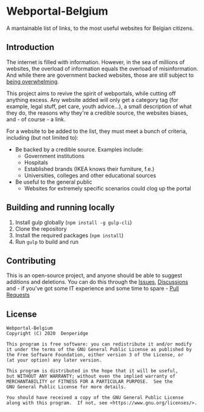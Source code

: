 # Webportal-Belgium

A mantainable list of links, to the most useful websites for Belgian citizens.

## Introduction
The internet is filled with information. However, in the sea of millions of websites, the overload of information equals the overload of misinformation. And while there are government backed websites, those are still subject to [being overwhelming](https://obamawhitehouse.archives.gov/blog/2011/06/13/toomanywebsitesgov). 

This project aims to revive the spirit of webportals, while cutting off anything excess. Any website added will only get a category tag (for example, legal stuff, pet care, youth advice...), a small description of what they do, the reasons why they're a credible source, the websites biases, and - of course - a link.

For a website to be added to the list, they must meet a bunch of criteria, including (but not limited to):

- Be backed by a credible source. Examples include:
  - Government institutions
  - Hospitals
  - Established brands (IKEA knows their furniture, f.e.)
  - Universities, colleges and other educational sources
- Be useful to the general public
  - Websites for extremely specific scenarios could clog up the portal

## Building and running locally
1. Install gulp globally (`npm install -g gulp-cli`)
2. Clone the repository
3. Install the required packages (`npm install`)
4. Run `gulp` to build and run

## Contributing
This is an open-source project, and anyone should be able to suggest additions and deletions. You can do this through the [Issues](issues), [Discussions](discussions) and - if you've got some IT experience and some time to spare - [Pull Requests](pulls)


## License
    Webportal-Belgium
    Copyright (C) 2020  Denperidge

    This program is free software: you can redistribute it and/or modify
    it under the terms of the GNU General Public License as published by
    the Free Software Foundation, either version 3 of the License, or
    (at your option) any later version.

    This program is distributed in the hope that it will be useful,
    but WITHOUT ANY WARRANTY; without even the implied warranty of
    MERCHANTABILITY or FITNESS FOR A PARTICULAR PURPOSE.  See the
    GNU General Public License for more details.

    You should have received a copy of the GNU General Public License
    along with this program.  If not, see <https://www.gnu.org/licenses/>.